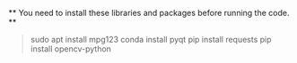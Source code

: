 ** You need to install these libraries and packages before running the code. **

> sudo apt install mpg123
> conda install pyqt
> pip install requests
> pip install opencv-python
